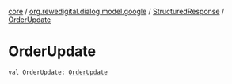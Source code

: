 [core](../../index.md) / [org.rewedigital.dialog.model.google](../index.md) / [StructuredResponse](index.md) / [OrderUpdate](./-order-update.md)

# OrderUpdate

`val OrderUpdate: `[`OrderUpdate`](../../org.rewedigital.dialog.model.google.order/-order-update/index.md)
